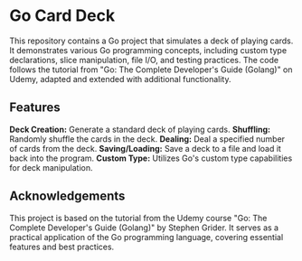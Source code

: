 # Go Card Deck

This repository contains a Go project that simulates a deck of playing cards. It demonstrates various Go programming concepts, including custom type declarations, slice manipulation, file I/O, and testing practices. The code follows the tutorial from "Go: The Complete Developer's Guide (Golang)" on Udemy, adapted and extended with additional functionality.

## Features

**Deck Creation:** Generate a standard deck of playing cards.
**Shuffling:** Randomly shuffle the cards in the deck.
**Dealing:** Deal a specified number of cards from the deck.
**Saving/Loading:** Save a deck to a file and load it back into the program.
**Custom Type:** Utilizes Go's custom type capabilities for deck manipulation.

## Acknowledgements

This project is based on the tutorial from the Udemy course "Go: The Complete Developer's Guide (Golang)" by Stephen Grider. It serves as a practical application of the Go programming language, covering essential features and best practices.
